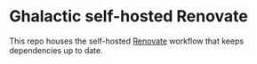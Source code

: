# Ghalactic self-hosted Renovate

This repo houses the self-hosted [Renovate] workflow that keeps dependencies up
to date.

[renovate]: https://renovatebot.com/
